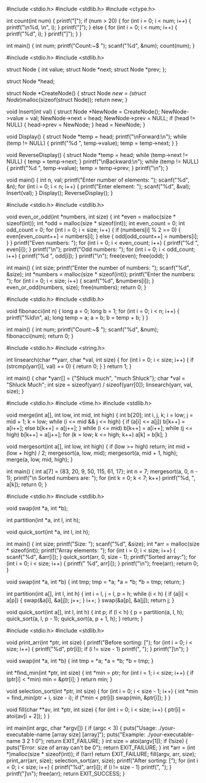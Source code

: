 #include <stdio.h>
#include <stdlib.h>
#include <ctype.h>

int count(int num) {
    printf("[");
    if (num > 20) {
        for (int i = 0; i < num; i++) {
            printf("\n%d, \n", i);
        }
        printf("]");
    } else {
        for (int i = 0; i < num; i++) {
            printf("%d", i);
        }
        printf("]");
    }
}

int main() {
    int num;
    printf("Count:~$ ");
    scanf("%d", &num);
    count(num);
}

#include <stdio.h>
#include <stdlib.h>

struct Node {
    int value;
    struct Node *next;
    struct Node *prev;
};

struct Node *head;

struct Node *CreateNode() {
    struct Node *new = (struct Node*)malloc(sizeof(struct Node));
    return new;
}

void Insert(int val) {
    struct Node *NewNode = CreateNode();
    NewNode->value = val;
    NewNode->next = head;
    NewNode->prev = NULL;
    if (head != NULL) {
        head->prev = NewNode;
    }
    head = NewNode;
}

void Display() {
    struct Node *temp = head;
    printf("\nForward:\n");
    while (temp != NULL) {
        printf("%d ", temp->value);
        temp = temp->next;
    }
}

void ReverseDisplay() {
    struct Node *temp = head;
    while (temp->next != NULL) {
        temp = temp->next;
    }
    printf("\nBackward:\n");
    while (temp != NULL) {
        printf("%d ", temp->value);
        temp = temp->prev;
    }
    printf("\n");
}

void main() {
    int n, val;
    printf("Enter number of elements: ");
    scanf("%d", &n);
    for (int i = 0; i < n; i++) {
        printf("Enter element: ");
        scanf("%d", &val);
        Insert(val);
    }
    Display();
    ReverseDisplay();
}

#include <stdio.h>
#include <stdlib.h>

void even_or_odd(int *numbers, int size) {
    int *even = malloc(size * sizeof(int));
    int *odd = malloc(size * sizeof(int));
    int even_count = 0;
    int odd_count = 0;
    for (int i = 0; i < size; i++) {
        if (numbers[i] % 2 == 0) {
            even[even_count++] = numbers[i];
        } else {
            odd[odd_count++] = numbers[i];
        }
    }
    printf("Even numbers: ");
    for (int i = 0; i < even_count; i++) {
        printf("%d ", even[i]);
    }
    printf("\n");
    printf("Odd numbers: ");
    for (int i = 0; i < odd_count; i++) {
        printf("%d ", odd[i]);
    }
    printf("\n");
    free(even);
    free(odd);
}

int main() {
    int size;
    printf("Enter the number of numbers: ");
    scanf("%d", &size);
    int *numbers = malloc(size * sizeof(int));
    printf("Enter the numbers: ");
    for (int i = 0; i < size; i++) {
        scanf("%d", &numbers[i]);
    }
    even_or_odd(numbers, size);
    free(numbers);
    return 0;
}

#include <stdio.h>
#include <stdlib.h>

void fibonacci(int n) {
    long a = 0;
    long b = 1;
    for (int i = 0; i < n; i++) {
        printf("%ld\n", a);
        long temp = a;
        a = b;
        b = temp + b;
    }
}

int main() {
    int num;
    printf("Count:~$ ");
    scanf("%d", &num);
    fibonacci(num);
    return 0;
}

#include <stdio.h>
#include <string.h>

int linsearch(char **yarr, char *val, int size) {
    for (int i = 0; i < size; i++) {
        if (strcmp(yarr[i], val) == 0) {
            return 0;
        }
    }
    return 1;
}

int main() {
    char *yarr[] = {"Shluck much", "much Shluck"};
    char *val = "Shluck Much";
    int size = sizeof(yarr) / sizeof(yarr[0]);
    linsearch(yarr, val, size);
}

#include <stdio.h>
#include <time.h>
#include <stdlib.h>

void merge(int a[], int low, int mid, int high) {
    int b[20];
    int i, j, k;
    i = low;
    j = mid + 1;
    k = low;
    while (i <= mid && j <= high) {
        if (a[i] <= a[j])
            b[k++] = a[i++];
        else
            b[k++] = a[j++];
    }
    while (i <= mid)
        b[k++] = a[i++];
    while (j <= high)
        b[k++] = a[j++];
    for (k = low; k <= high; k++)
        a[k] = b[k];
}

void mergesort(int a[], int low, int high) {
    if (low >= high)
        return;
    int mid = (low + high) / 2;
    mergesort(a, low, mid);
    mergesort(a, mid + 1, high);
    merge(a, low, mid, high);
}

int main() {
    int a[7] = {83, 20, 9, 50, 115, 61, 17};
    int n = 7;
    mergesort(a, 0, n - 1);
    printf("\n Sorted numbers are: ");
    for (int k = 0; k < 7; k++)
        printf("%d, ", a[k]);
    return 0;
}

#include <stdio.h>
#include <stdlib.h>

void swap(int *a, int *b);

int partition(int *a, int l, int h);

void quick_sort(int *a, int l, int h);

int main() {
    int size;
    printf("Size: ");
    scanf("%d", &size);
    int *arr = malloc(size * sizeof(int));
    printf("Array elements: ");
    for (int i = 0; i < size; i++) {
        scanf("%d", &arr[i]);
    }
    quick_sort(arr, 0, size - 1);
    printf("Sorted array:");
    for (int i = 0; i < size; i++) {
        printf(" %d", arr[i]);
    }
    printf("\n");
    free(arr);
    return 0;
}

void swap(int *a, int *b) {
    int tmp;
    tmp = *a;
    *a = *b;
    *b = tmp;
    return;
}

int partition(int a[], int l, int h) {
    int i = l, j = l, p = h;
    while (i < h) {
        if (a[i] < a[p]) {
            swap(&a[i], &a[j]);
            j++;
        }
        i++;
    }
    swap(&a[p], &a[j]);
    return j;
}

void quick_sort(int a[], int l, int h) {
    int p;
    if (l < h) {
        p = partition(a, l, h);
        quick_sort(a, l, p - 1);
        quick_sort(a, p + 1, h);
    }
    return;
}

#include <stdio.h>
#include <stdlib.h>

void print_arr(int *ptr, int size) {
    printf("Before sorting: [");
    for (int i = 0; i < size; i++) {
        printf("%d", ptr[i]);
        if (i != size - 1)
            printf(", ");
    }
    printf("]\n");
}

void swap(int *a, int *b) {
    int tmp = *a;
    *a = *b;
    *b = tmp;
}

int *find_min(int *ptr, int size) {
    int *min = ptr;
    for (int i = 1; i < size; i++) {
        if (ptr[i] < *min)
            min = &ptr[i];
    }
    return min;
}

void selection_sort(int *ptr, int size) {
    for (int i = 0; i < size - 1; i++) {
        int *min = find_min(ptr + i, size - i);
        if (*min < ptr[i])
            swap(min, &ptr[i]);
    }
}

void fill(char **av, int *ptr, int size) {
    for (int i = 0; i < size; i++) {
        ptr[i] = atoi(av[i + 2]);
    }
}

int main(int argc, char *argv[]) {
    if (argc < 3) {
        puts("Usage: ./your-executable-name [array size] [array]");
        puts("Example: ./your-executable-name 3 2 1 0");
        return EXIT_FAILURE;
    }
    int size = atoi(argv[1]);
    if (!size) {
        puts("Error: size of array can't be 0");
        return EXIT_FAILURE;
    }
    int *arr = (int *)malloc(size * sizeof(int));
    if (!arr)
        return EXIT_FAILURE;
    fill(argv, arr, size);
    print_arr(arr, size);
    selection_sort(arr, size);
    printf("After sorting: [");
    for (int i = 0; i < size; i++) {
        printf("%d", arr[i]);
        if (i != size - 1)
            printf(", ");
    }
    printf("]\n");
    free(arr);
    return EXIT_SUCCESS;
}